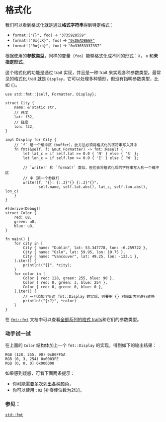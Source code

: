 # 格式化

我们可以看到格式化就是通过**格式字符串**得到特定格式：

* `format!("{}", foo)` -> `"3735928559"`
* `format!("0x{:X}", foo)` ->
  [`"0xDEADBEEF"`][deadbeef]
* `format!("0o{:o}", foo)` -> `"0o33653337357"`

根据使用的**参数类型**，同样的变量（`foo`）能够格式化成不同的形式：`X`， `o` 和**未指定形式**。

这个格式化的功能是通过 trait 实现，并且是一种 trait 来实现各种参数类型。最常见的格式化 trait
就是 `Display`，它可以处理多种情形，但没有指明参数类型，比如 `{}`。

```rust,editable
use std::fmt::{self, Formatter, Display};

struct City {
    name: &'static str,
    // 纬度
    lat: f32,
    // 经度
    lon: f32,
}

impl Display for City {
    // `f` 是一个缓冲区（buffer），此方法必须将格式化的字符串写入其中
    fn fmt(&self, f: &mut Formatter) -> fmt::Result {
        let lat_c = if self.lat >= 0.0 { 'N' } else { 'S' };
        let lon_c = if self.lon >= 0.0 { 'E' } else { 'W' };

        // `write!` 和 `format!` 类似，但它会将格式化后的字符串写入到一个缓冲区
        // 中（第一个参数f）
        write!(f, "{}: {:.3}°{} {:.3}°{}",
               self.name, self.lat.abs(), lat_c, self.lon.abs(), lon_c)
    }
}

#[derive(Debug)]
struct Color {
    red: u8,
    green: u8,
    blue: u8,
}

fn main() {
    for city in [
        City { name: "Dublin", lat: 53.347778, lon: -6.259722 },
        City { name: "Oslo", lat: 59.95, lon: 10.75 },
        City { name: "Vancouver", lat: 49.25, lon: -123.1 },
    ].iter() {
        println!("{}", *city);
    }
    for color in [
        Color { red: 128, green: 255, blue: 90 },
        Color { red: 0, green: 3, blue: 254 },
        Color { red: 0, green: 0, blue: 0 },
    ].iter() {
        // 一旦添加了针对 fmt::Display 的实现，则要用 {} 对输出内容进行转换
        println!("{:?}", *color)
    }
}
```

在 [`fmt::fmt`][fmt] 文档中可以查看[全部系列的格式 traits][fmt_traits]和它们的参数类型。

### 动手试一试
在上面的 `Color` 结构体加上一个 `fmt::Display` 的实现，得到如下的输出结果：

```text
RGB (128, 255, 90) 0x80FF5A
RGB (0, 3, 254) 0x0003FE
RGB (0, 0, 0) 0x000000
```
如果感到疑惑，可看下面两条提示：
 * 你[可能需要多次列出各种颜色][argument_types]，
 * 你可以使用 `:02` [补零使位数为2位]。

### 参见：
[`std::fmt`][fmt]

[argument_types]: http://doc.rust-lang.org/std/fmt/#argument-types
[deadbeef]: https://en.wikipedia.org/wiki/Deadbeef#Magic_debug_values
[fmt]: http://doc.rust-lang.org/std/fmt/
[fmt_traits]: http://doc.rust-lang.org/std/fmt/#formatting-traits
[fmt_width]: http://doc.rust-lang.org/std/fmt/#width
